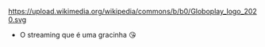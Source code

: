 https://upload.wikimedia.org/wikipedia/commons/b/b0/Globoplay_logo_2020.svg
* O streaming que é uma gracinha 😘
